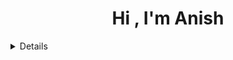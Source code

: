 
  <html>
<body>
  
<div align="center">
<h1 align="center">Hi , I'm Anish</h1>
</div>
<details>
<div>
  <samp>
    <h2 align="center">you can reach me by:</h2>
    <p align="center">
      <br/>
      <a href="https://www.linkedin.com/in/resmidhakal" target="blank"><img align="center"
         src="https://img.shields.io/badge/linkedin-%231DA1F2.svg?style=for-the-badge&logo=linkedin&logoColor=white"
         alt="azzar" height="30"/></a>
      <a href="https://fb.com/anish.dhakal.752" target="blank"><img align="center"
         src="https://img.shields.io/badge/facebook-4267B2.svg?style=for-the-badge&logo=facebook&logoColor=white"
         alt="azzar" height="30"/></a>
      <a href="mailto:anish.dhakal.ad.ad15@gmail.com" target="blank"><img align="center"
         src="https://img.shields.io/badge/gmail-EA4335.svg?style=for-the-badge&logo=gmail&logoColor=white"
         alt="azzar" height="30"/></a>
    </p>
  
  </samp>
</div>
  <samp>
    <h2 align="center"> Github stats </h2>
      <br/>
    <details open>
  <summary><h3>Languages</h3></summary>
            <p align="center">
        <a href="https://github.com/1999AZZAR/">
          <img src="https://github-readme-stats.vercel.app/api/top-langs/?username=anishdhakal15&langs_count=6&theme=gruvbox&layout=compact&hide_border=true"
          alt="Anishdhakal :: overall Top Langs " /></a>
      </p>
        <p align="center">
          <a href="https://github.com/anishdhakal15/">
          <img width="45%" src="https://github-profile-summary-cards.vercel.app/api/cards/repos-per-language?username=anishdhakal15&theme=gruvbox&layout=compact&hide_border=true"
          alt="anishdhakal :: Top Langs by repo" />
          <img width="45%" src="https://github-profile-summary-cards.vercel.app/api/cards/most-commit-language?username=anishdhakal15&theme=gruvbox&layout=compact&hide_border=true"
          alt="anishdhakal :: Top Langs by commit" />
          </a>
        </p>
</details>
    <details open>
  <summary><h3>Stasistic</h3></summary>
        <p align="center">
          <a href="https://github.com/anishdhakal15/">
          <img width="49.5%" src="https://github-readme-stats.vercel.app/api?username=anishdhakal15&show_icons=true&theme=gruvbox&hide_border=true" />
          <img width="49.5%" src="https://github-readme-streak-stats.herokuapp.com/?user=anishdhakal15&theme=gruvbox&hide_border=true" />
          </a>
       </p>
     <br>
     </samp>
  </div>    
</details>
</body>
</html>
